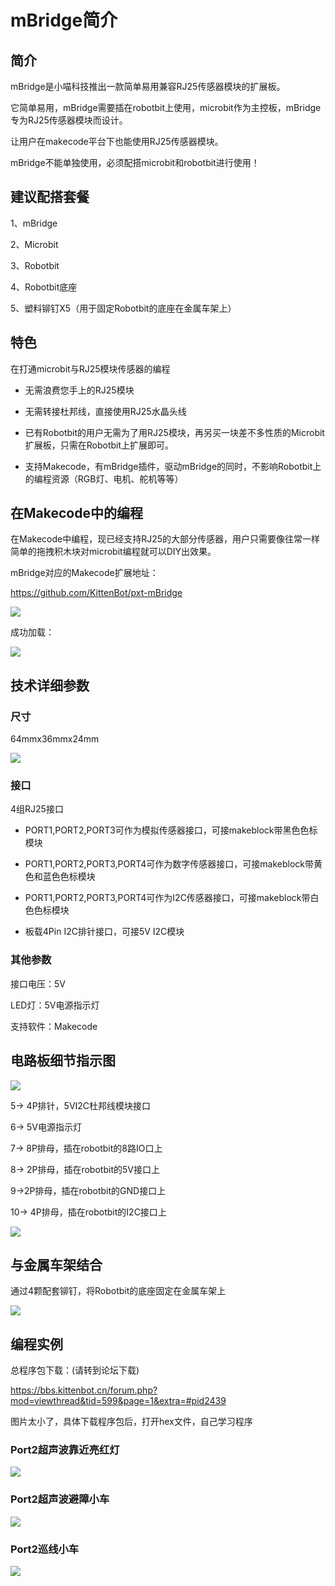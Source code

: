# mBridge简介

## 简介

mBridge是小喵科技推出一款简单易用兼容RJ25传感器模块的扩展板。

它简单易用，mBridge需要插在robotbit上使用，microbit作为主控板，mBridge专为RJ25传感器模块而设计。

让用户在makecode平台下也能使用RJ25传感器模块。

mBridge不能单独使用，必须配搭microbit和robotbit进行使用！

## 建议配搭套餐

1、mBridge

2、Microbit

3、Robotbit

4、Robotbit底座

5、塑料铆钉X5（用于固定Robotbit的底座在金属车架上）



## 特色

在打通microbit与RJ25模块传感器的编程

- 无需浪费您手上的RJ25模块

- 无需转接杜邦线，直接使用RJ25水晶头线

- 已有Robotbit的用户无需为了用RJ25模块，再另买一块差不多性质的Microbit扩展板，只需在Robotbit上扩展即可。

- 支持Makecode，有mBridge插件，驱动mBridge的同时，不影响Robotbit上的编程资源（RGB灯、电机、舵机等等）


## 在Makecode中的编程

在Makecode中编程，现已经支持RJ25的大部分传感器，用户只需要像往常一样简单的拖拽积木块对microbit编程就可以DIY出效果。

mBridge对应的Makecode扩展地址：

https://github.com/KittenBot/pxt-mBridge

![](./rj_images/c01_03.png)

成功加载：

![](./rj_images/c01_04.png)

## 技术详细参数

### 尺寸

64mmx36mmx24mm

![](./rj_images/rj1.jpg)

### 接口

4组RJ25接口

- PORT1,PORT2,PORT3可作为模拟传感器接口，可接makeblock带黑色色标模块

- PORT1,PORT2,PORT3,PORT4可作为数字传感器接口，可接makeblock带黄色和蓝色色标模块

- PORT1,PORT2,PORT3,PORT4可作为I2C传感器接口，可接makeblock带白色色标模块

- 板载4Pin I2C排针接口，可接5V I2C模块

### 其他参数

接口电压：5V

LED灯：5V电源指示灯

支持软件：Makecode

## 电路板细节指示图

![](./rj_images/c01_01.png)
									
5-> 4P排针，5VI2C杜邦线模块接口 

6-> 5V电源指示灯

7-> 8P排母，插在robotbit的8路IO口上

8-> 2P排母，插在robotbit的5V接口上

9->2P排母，插在robotbit的GND接口上

10-> 4P排母，插在robotbit的I2C接口上

![](./rj_images/c01_02.png)

## 与金属车架结合

通过4颗配套铆钉，将Robotbit的底座固定在金属车架上

![](./rj_images/rj2.jpg)


## 编程实例

总程序包下载：(请转到论坛下载)

https://bbs.kittenbot.cn/forum.php?mod=viewthread&tid=599&page=1&extra=#pid2439

图片太小了，具体下载程序包后，打开hex文件，自己学习程序

### Port2超声波靠近亮红灯

![](./rj_images/c01_05.png)

### Port2超声波避障小车

![](./rj_images/c01_06.png)

### Port2巡线小车

![](./rj_images/c01_07.png)







